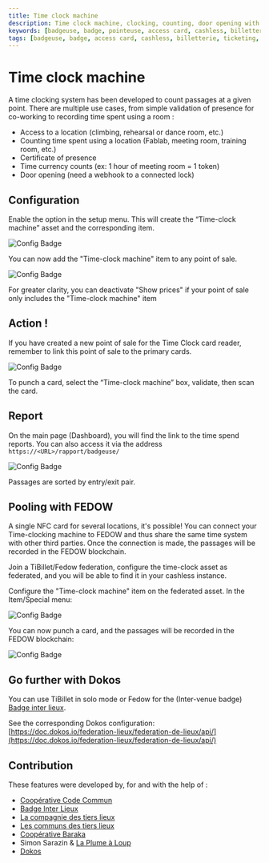 ```yaml
---
title: Time clock machine
description: Time clock machine, clocking, counting, door opening with NFC cards.
keywords: [badgeuse, badge, pointeuse, access card, cashless, billetterie, ticketing, cashback, stripe, badge inter-lieux, dokos, time clock, machine, time punch machine]
tags: [badgeuse, badge, access card, cashless, billetterie, ticketing, cashback, stripe,  badge inter-lieux, dokos, time clock, machine, time punch machine]
---
```


# Time clock machine

A time clocking system has been developed to count passages at a given point. There are multiple use cases, from simple validation of presence for co-working to recording time spent using a room :

- Access to a location (climbing, rehearsal or dance room, etc.)
- Counting time spent using a location (Fablab, meeting room, training room, etc.)
- Certificate of presence
- Time currency counts (ex: 1 hour of meeting room = 1 token)
- Door opening (need a webhook to a connected lock)

## Configuration

Enable the option in the setup menu. This will create the “Time-clock machine” asset and the corresponding item.

![Config Badge](/media/screenshots/time-clock/activation.jpg)

You can now add the "Time-clock machine" item to any point of sale.

![Config Badge](/media/screenshots/time-clock/outlet.jpg)

For greater clarity, you can deactivate "Show prices" if your point of sale only includes the "Time-clock machine" item

## Action !

If you have created a new point of sale for the Time Clock card reader, remember to link this point of sale to the primary cards.

![Config Badge](/media/screenshots/time-clock/terminal.jpg)

To punch a card, select the “Time-clock machine” box, validate, then scan the card.

## Report

On the main page (Dashboard), you will find the link to the time spend reports.
You can also access it via the address `https://<URL>/rapport/badgeuse/`

![Config Badge](/media/screenshots/time-clock/report.jpg)

Passages are sorted by entry/exit pair.

## Pooling with FEDOW

A single NFC card for several locations, it's possible!
You can connect your Time-clocking machine to FEDOW and thus share the same time system with other third parties.
Once the connection is made, the passages will be recorded in the FEDOW blockchain.

Join a TiBillet/Fedow federation, configure the time-clock asset as federated, and you will be able to find it in your cashless instance.

Configure the "Time-clock machine" item on the federated asset. In the Item/Special menu:

![Config Badge](/media/screenshots/time-clock/fedow-asset.jpg)

You can now punch a card, and the passages will be recorded in the FEDOW blockchain:

![Config Badge](/media/screenshots/time-clock/fedow-report.jpg)

## Go further with Dokos

You can use TiBillet in solo mode or Fedow for the (Inter-venue badge) [Badge inter lieux](https://badge.tiers-lieux.org/).

See the corresponding Dokos configuration: [https://doc.dokos.io/federation-lieux/federation-de-lieux/api/](https://doc.dokos.io/federation-lieux/federation-de-lieux/api/)

## Contribution

These features were developed by, for and with the help of :

- [Coopérative Code Commun](https://codecommun.coop/)
- [Badge Inter Lieux](https://badge.tiers-lieux.org/)
- [La compagnie des tiers lieux](https://compagnie.tiers-lieux.org/)
- [Les communs des tiers lieux](https://adopteuncommun.communecter.org/#) 
- [Coopérative Baraka](https://www.cooperativebaraka.fr/)
- Simon Sarazin & [La Plume à Loup](https://laplumealoup.fr/)
- [Dokos](https://dokos.io/)
